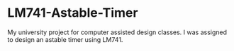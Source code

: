 # LM741-Astable-Timer
My university project for computer assisted design classes. I was assigned to design an astable timer using LM741.
